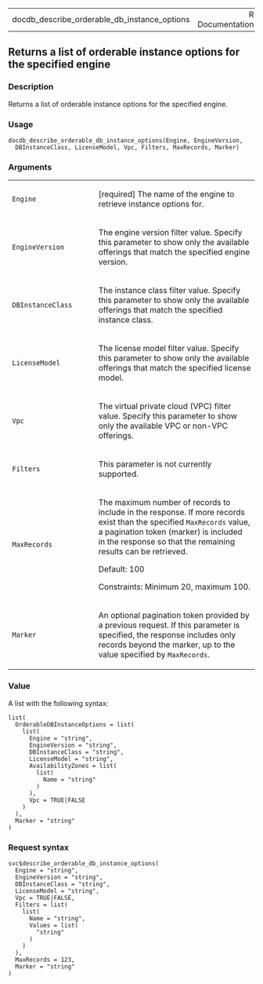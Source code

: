 <table style="width: 100%;">
<tbody>
<tr class="odd">
<td>docdb_describe_orderable_db_instance_options</td>
<td style="text-align: right;">R Documentation</td>
</tr>
</tbody>
</table>

## Returns a list of orderable instance options for the specified engine

### Description

Returns a list of orderable instance options for the specified engine.

### Usage

    docdb_describe_orderable_db_instance_options(Engine, EngineVersion,
      DBInstanceClass, LicenseModel, Vpc, Filters, MaxRecords, Marker)

### Arguments

<table>
<colgroup>
<col style="width: 35%" />
<col style="width: 65%" />
</colgroup>
<tbody>
<tr class="odd">
<td><code
id="docdb_describe_orderable_db_instance_options_:_Engine">Engine</code></td>
<td><p>[required] The name of the engine to retrieve instance options
for.</p></td>
</tr>
<tr class="even">
<td><code
id="docdb_describe_orderable_db_instance_options_:_EngineVersion">EngineVersion</code></td>
<td><p>The engine version filter value. Specify this parameter to show
only the available offerings that match the specified engine
version.</p></td>
</tr>
<tr class="odd">
<td><code
id="docdb_describe_orderable_db_instance_options_:_DBInstanceClass">DBInstanceClass</code></td>
<td><p>The instance class filter value. Specify this parameter to show
only the available offerings that match the specified instance
class.</p></td>
</tr>
<tr class="even">
<td><code
id="docdb_describe_orderable_db_instance_options_:_LicenseModel">LicenseModel</code></td>
<td><p>The license model filter value. Specify this parameter to show
only the available offerings that match the specified license
model.</p></td>
</tr>
<tr class="odd">
<td><code
id="docdb_describe_orderable_db_instance_options_:_Vpc">Vpc</code></td>
<td><p>The virtual private cloud (VPC) filter value. Specify this
parameter to show only the available VPC or non-VPC offerings.</p></td>
</tr>
<tr class="even">
<td><code
id="docdb_describe_orderable_db_instance_options_:_Filters">Filters</code></td>
<td><p>This parameter is not currently supported.</p></td>
</tr>
<tr class="odd">
<td><code
id="docdb_describe_orderable_db_instance_options_:_MaxRecords">MaxRecords</code></td>
<td><p>The maximum number of records to include in the response. If more
records exist than the specified <code>MaxRecords</code> value, a
pagination token (marker) is included in the response so that the
remaining results can be retrieved.</p>
<p>Default: 100</p>
<p>Constraints: Minimum 20, maximum 100.</p></td>
</tr>
<tr class="even">
<td><code
id="docdb_describe_orderable_db_instance_options_:_Marker">Marker</code></td>
<td><p>An optional pagination token provided by a previous request. If
this parameter is specified, the response includes only records beyond
the marker, up to the value specified by
<code>MaxRecords</code>.</p></td>
</tr>
</tbody>
</table>

### Value

A list with the following syntax:

    list(
      OrderableDBInstanceOptions = list(
        list(
          Engine = "string",
          EngineVersion = "string",
          DBInstanceClass = "string",
          LicenseModel = "string",
          AvailabilityZones = list(
            list(
              Name = "string"
            )
          ),
          Vpc = TRUE|FALSE
        )
      ),
      Marker = "string"
    )

### Request syntax

    svc$describe_orderable_db_instance_options(
      Engine = "string",
      EngineVersion = "string",
      DBInstanceClass = "string",
      LicenseModel = "string",
      Vpc = TRUE|FALSE,
      Filters = list(
        list(
          Name = "string",
          Values = list(
            "string"
          )
        )
      ),
      MaxRecords = 123,
      Marker = "string"
    )
